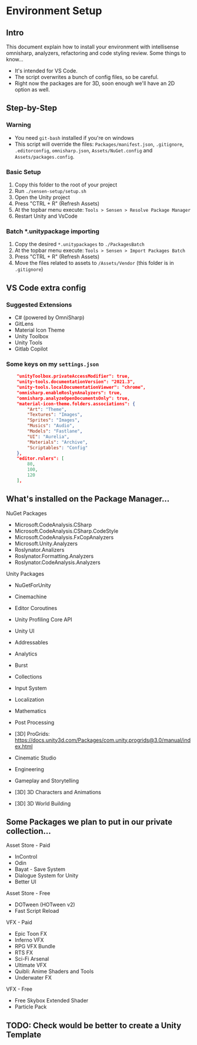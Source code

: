 # Environment Setup
## Intro
This document explain how to install your environment with intellisense omnisharp, analyzers, refactoring and code
styling review. Some things to know...
* It's intended for VS Code.
* The script overwrites a bunch of config files, so be careful.
* Right now the packages are for 3D, soon enough we'll have an 2D option as well.


## Step-by-Step
### Warning
* You need `git-bash` installed if you're on windows
* This script will override the files: `Packages/manifest.json`, `.gitignore`, `.editorconfig`, `omnisharp.json`,
`Assets/NuGet.config` and `Assets/packages.config`.

### Basic Setup
1. Copy this folder to the root of your project
2. Run `./sensen-setup/setup.sh`
3. Open the Unity project
4. Press "CTRL + R" (Refresh Assets)
5. At the topbar menu execute: `Tools > Sensen > Resolve Package Manager`
6. Restart Unity and VsCode

### Batch *.unitypackage importing
1. Copy the desired `*.unitypackages` to `./PackagesBatch`
2. At the topbar menu execute: `Tools > Sensen > Import Packages Batch`
3. Press "CTRL + R" (Refresh Assets)
4. Move the files related to assets to `/Assets/Vendor` (this folder is in `.gitignore`)

## VS Code extra config
### Suggested Extensions
- C# (powered by OmniSharp)
- GitLens
- Material Icon Theme
- Unity Toolbox
- Unity Tools
- Gitlab Copilot

### Some keys on my `settings.json`
```JSON
    "unityToolbox.privateAccessModifier": true,
    "unity-tools.documentationVersion": "2021.3",
    "unity-tools.localDocumentationViewer": "chrome",
    "omnisharp.enableRoslynAnalyzers": true,
    "omnisharp.analyzeOpenDocumentsOnly": true,
    "material-icon-theme.folders.associations": {
        "Art": "Theme",
        "Textures": "Images",
        "Sprites": "Images",
        "Musics": "Audio",
        "Models": "Fastlane",
        "UI": "Aurelia",
        "Materials": "Archive",
        "Scriptables": "Config"
    },
    "editor.rulers": [
        80,
        100,
        120
    ],
```

## What's installed on the Package Manager...
NuGet Packages
- Microsoft.CodeAnalysis.CSharp
- Microsoft.CodeAnalysis.CSharp.CodeStyle
- Microsoft.CodeAnalysis.FxCopAnalyzers
- Microsoft.Unity.Analyzers
- Roslynator.Analizers
- Roslynator.Formatting.Analyzers
- Roslynator.CodeAnalysis.Analyzers

Unity Packages
- NuGetForUnity
- Cinemachine
- Editor Coroutines
- Unity Profiling Core API
- Unity UI
- Addressables
- Analytics
- Burst
- Collections
- Input System
- Localization
- Mathematics
- Post Processing
- [3D] ProGrids: https://docs.unity3d.com/Packages/com.unity.progrids@3.0/manual/index.html


- Cinematic Studio
- Engineering
- Gameplay and Storytelling
- [3D] 3D Characters and Animations
- [3D] 3D World Building


## Some Packages we plan to put in our private collection...
Asset Store - Paid
- InControl
- Odin
- Bayat - Save System
- Dialogue System for Unity
- Better UI

Asset Store - Free
- DOTween (HOTween v2)
- Fast Script Reload


VFX - Paid
- Epic Toon FX
- Inferno VFX
- RPG VFX Bundle
- RTS FX
- Sci-Fi Arsenal
- Ultimate VFX
- Quibli: Anime Shaders and Tools
- Underwater FX

VFX - Free
- Free Skybox Extended Shader
- Particle Pack

## TODO: Check would be better to create a Unity Template
